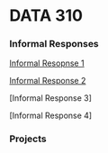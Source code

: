 # DATA 310

### Informal Responses



[Informal Resopnse 1](https://rj-bartlett.github.io/Response1.md/)

[Informal Response 2](https://rj-bartlett.github.io/Response2.md/)

[Informal Response 3]

[Informal Response 4]



### Projects
